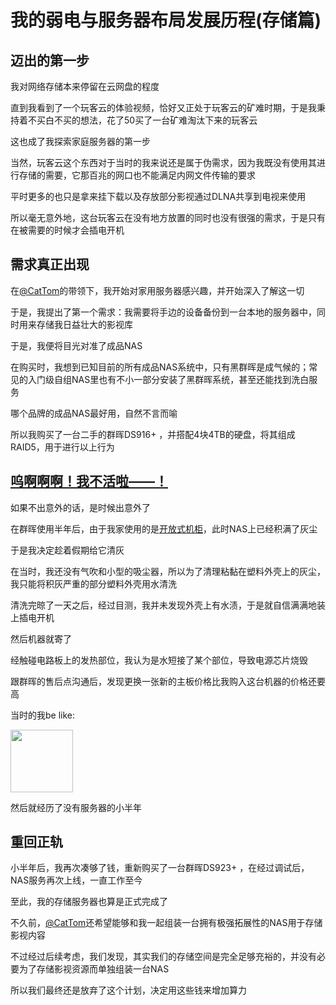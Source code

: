 # 我的弱电与服务器布局发展历程(存储篇)

## 迈出的第一步

我对网络存储本来停留在云网盘的程度

直到我看到了一个玩客云的体验视频，恰好又正处于玩客云的矿难时期，于是我秉持着不买白不买的想法，花了50买了一台矿难淘汰下来的玩客云

这也成了我探索家庭服务器的第一步

当然，玩客云这个东西对于当时的我来说还是属于伪需求，因为我既没有使用其进行存储的需要，它那百兆的网口也不能满足内网文件传输的要求

平时更多的也只是拿来挂下载以及存放部分影视通过DLNA共享到电视来使用

所以毫无意外地，这台玩客云在没有地方放置的同时也没有很强的需求，于是只有在被需要的时候才会插电开机

## 需求真正出现

在[@CatTom](https://blog.cattom.site "点击前往CatTom的博客")的带领下，我开始对家用服务器感兴趣，并开始深入了解这一切

于是，我提出了第一个需求：我需要将手边的设备备份到一台本地的服务器中，同时用来存储我日益壮大的影视库

于是，我便将目光对准了成品NAS

在购买时，我想到已知目前的所有成品NAS系统中，只有黑群晖是成气候的；常见的入门级自组NAS里也有不小一部分安装了黑群晖系统，甚至还能找到洗白服务

哪个品牌的成品NAS最好用，自然不言而喻

所以我购买了一台二手的群晖DS916+ ，并搭配4块4TB的硬盘，将其组成RAID5，用于进行以上行为

## [呜啊啊啊！我不活啦——！](https://www.bilibili.com/video/BV1gZ421M7mV)

如果不出意外的话，是时候出意外了

在群晖使用半年后，由于我家使用的是[开放式机柜](networkprogress.md)，此时NAS上已经积满了灰尘

于是我决定趁着假期给它清灰

在当时，我还没有气吹和小型的吸尘器，所以为了清理粘黏在塑料外壳上的灰尘，我只能将积灰严重的部分塑料外壳用水清洗

清洗完晾了一天之后，经过目测，我并未发现外壳上有水渍，于是就自信满满地装上插电开机

然后机器就寄了

经触碰电路板上的发热部位，我认为是水短接了某个部位，导致电源芯片烧毁

跟群晖的售后点沟通后，发现更换一张新的主板价格比我购入这台机器的价格还要高

当时的我be like:

<img src="https://caihsicloud.oss-cn-guangzhou.aliyuncs.com/BlogsPicture/server/nasbroken.png" width=100>

然后就经历了没有服务器的小半年

## 重回正轨

小半年后，我再次凑够了钱，重新购买了一台群晖DS923+ ，在经过调试后，NAS服务再次上线，一直工作至今

至此，我的存储服务器也算是正式完成了

不久前，[@CatTom](https://blog.cattom.site "点击前往CatTom的博客")还希望能够和我一起组装一台拥有极强拓展性的NAS用于存储影视内容

不过经过后续考虑，我们发现，其实我们的存储空间是完全足够充裕的，并没有必要为了存储影视资源而单独组装一台NAS

所以我们最终还是放弃了这个计划，决定用这些钱来增加算力